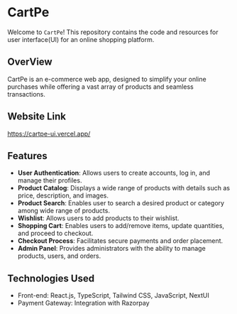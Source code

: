 # CartPe

Welcome to `CartPe`! This repository contains the code and resources for user interface(UI) for an online shopping platform.

## OverView

CartPe is an e-commerce web app, designed to simplify your online purchases while offering a vast array of products and seamless transactions.

## Website Link

https://cartpe-ui.vercel.app/

## Features

-   **User Authentication**: Allows users to create accounts, log in, and manage their profiles.
-   **Product Catalog**: Displays a wide range of products with details such as price, description, and images.
-   **Product Search**: Enables user to search a desired product or category among wide range of products.
-   **Wishlist**: Allows users to add products to their wishlist.
-   **Shopping Cart**: Enables users to add/remove items, update quantities, and proceed to checkout.
-   **Checkout Process**: Facilitates secure payments and order placement.
-   **Admin Panel**: Provides administrators with the ability to manage products, users, and orders.

## Technologies Used

-   Front-end: React.js, TypeScript, Tailwind CSS, JavaScript, NextUI
-   Payment Gateway: Integration with Razorpay

